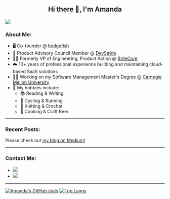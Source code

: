 <h2 align="center">
  Hi there 👋, I'm Amanda
</h2>

![](https://komarev.com/ghpvc/?username=acq688)

### About Me:

- 🖥️ Co-founder @ [hedgefish](https://hedgefish.com)
- 🤝 Product Advisory Council Member @ [DevStride](https://www.devstride.com/)
- 👩‍💻 Formerly VP of Engineering, Product Action @ [BriteCore](https://britecore.com)
- ☁️ 10+ years of professional experience building and maintaining cloud-based SaaS solutions
- 👩‍🎓 Working on my Software Management Master's Degree @ [Carnegie Mellon University](https://www.cmu.edu/iii/degrees/mssm/)
- 🎲 My hobbies include:
  - 📚  Reading & Writing
  - 🚴  Cycling & Running
  - 🧶  Knitting & Crochet
  - 🍛  Cooking & Craft Beer

<hr/>

### Recent Posts:

Please check out <a href="https://medium.com/@acquint"> my blog on Medium!</a>

<hr/>

### Contact Me:
- <a href="https://www.linkedin.com/in/amanda-quint-6b699878/"><img src="https://img.shields.io/badge/LinkedIn-blue?logo=linkedin&labelColor=blue" /></a>
- <a href="https://twitter.com/intent/follow?screen_name=acquint"><img src="https://img.shields.io/twitter/follow/acquint?label=%40acquint&style=social" /></a>

<hr/>

[![Amanda's GitHub stats](https://github-readme-stats.vercel.app/api?username=acq688&count_private=true&theme=radical&show_icons=true&hide=contribs,issues&hide_rank=true)](https://github.com/anuraghazra/github-readme-stats)
[![Top Langs](https://github-readme-stats.vercel.app/api/top-langs/?username=acq688&theme=radical&layout=compact&count_private=true)](https://github.com/anuraghazra/github-readme-stats)

